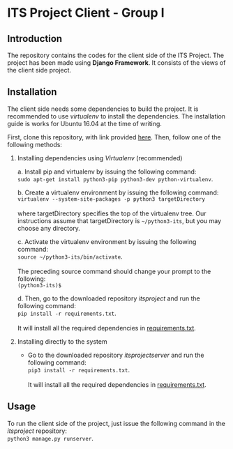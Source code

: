 # ITS Project Client - Group I

## Introduction

The repository contains the codes for the client side of the ITS Project. The project has been made using **Django Framework**. It consists of the views of the client side project. 

## Installation

The client side needs some dependencies to build the project. It is recommended to use _virtualenv_ to install the dependencies. The installation guide is works for Ubuntu 16.04 at the time of writing.

First, clone this repository, with link provided [here](https://github.com/radonys/itsproject.git). Then, follow one of the following methods:

1. Installing dependencies using _Virtualenv_ (recommended)

    a. Install pip and virtualenv by issuing the following command: <br>
        ```sudo apt-get install python3-pip python3-dev python-virtualenv```.
    
    b. Create a virtualenv environment by issuing the following command: <br>
          ```virtualenv --system-site-packages -p python3 targetDirectory``` <br> <br> where targetDirectory specifies the top of the virtualenv tree. Our instructions assume that targetDirectory is ```~/python3-its```, but you may choose any directory.
          
    c. Activate the virtualenv environment by issuing the following command: <br>
          ```source ~/python3-its/bin/activate```. <br><br> The preceding source command should change your prompt to the following:<br>
          ```(python3-its)$ ```
          
    d. Then, go to the downloaded repository _itsproject_ and run the following command: <br>
        ```pip install -r requirements.txt```. <br><br> It will install all the required dependencies in [requirements.txt](https://github.com/radonys/itsproject/blob/master/requirements.txt).
  
2. Installing directly to the system
    
    - Go to the downloaded repository _itsprojectserver_ and run the following command: <br>
        ```pip3 install -r requirements.txt```. <br><br> It will install all the required dependencies in [requirements.txt](https://github.com/radonys/itsproject/blob/master/requirements.txt).
        
## Usage

To run the client side of the project, just issue the following command in the _itsproject_ repository:<br>
```python3 manage.py runserver```.
